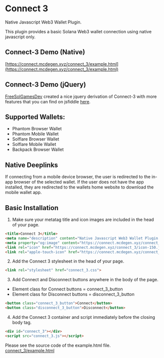 # Connect 3

Native Javascript Web3 Wallet Plugin.

This plugin provides a basic Solana Web3 wallet connection using native javascript only.

## Connect-3 Demo (Native)
[https://connect.mcdegen.xyz/connect_3/example.html](https://connect.mcdegen.xyz/connect_3/example.html)

## Connect-3 Demo (jQuery)
[FreeSolGamesDev](https://jsfiddle.net/user/FreeSolGamesDev/fiddles/) created a nice jquery derivation of Connect-3 with more features that you can find on jsfiddle [here](https://jsfiddle.net/FreeSolGamesDev/7a4yvx23/281/).

## Supported Wallets:
* Phantom Browser Wallet
* Phantom Mobile Wallet
* Solflare Browser Wallet
* Solflare Mobile Wallet
* Backpack Browser Wallet

## Native Deeplinks
If connecting from a mobile device browser, the user is redirected to the in-app browser of the selected wallet. If the user does not have the app installed, they are redirected to the wallets home website to download the mobile wallet app.

## Basic Installation

1. Make sure your metatag title and icon images are included in the head of your page.
```html
<title>Connect 3</title>
<meta name="description" content="Native Javascript Web3 Wallet Plugin." />
<meta property="og:image" content="https://connect.mcdegen.xyz/connect_3/icon-150.jpg">
<link rel="icon" href="https://connect.mcdegen.xyz/connect_3/icon-150.jpg" type="image/png">
<link rel="apple-touch-icon" href="https://connect.mcdegen.xyz/connect_3/icon-150.jpg" type="image/png">
```

2. Add the Connect 3 stylesheet in the head of your page.
```html
<link rel="stylesheet" href="connect_3.css">
```

3. Add Connect and Disconnect buttons anywhere in the body of the page.
* Element class for Connect buttons = connect_3_button
* Element class for Disconnect buttons = disconnect_3_button
```html
<button class="connect_3_button">Connect</button>
<button class="disconnect_3_button">Disconnect</button>
```

4. Add the Connect 3 container and script immediately before the closing body tag.
```html
<div id="connect_3"></div>
<script src="connect_3.js"></script>
```

Please see the source code of the example.html file.
[connect_3/example.html](https://github.com/McDegens-DAO/Connect-3/blob/main/connect_3/example.html)
